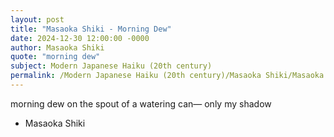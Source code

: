```yaml
---
layout: post
title: "Masaoka Shiki - Morning Dew"
date: 2024-12-30 12:00:00 -0000
author: Masaoka Shiki
quote: "morning dew"
subject: Modern Japanese Haiku (20th century)
permalink: /Modern Japanese Haiku (20th century)/Masaoka Shiki/Masaoka Shiki - Morning Dew
---
```


morning dew
on the spout of a watering can—
only my shadow

- Masaoka Shiki
